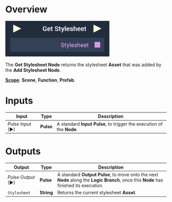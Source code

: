 # Overview

![The Get Stylesheet Node.](../../../.gitbook/assets/getstylesheet.png)

The **Get Stylesheet Node** returns the stylesheet **Asset** that was added by the **Add Stylesheet Node**.

[**Scope**](../../overview.md#scopes): **Scene**, **Function**, **Prefab**.

# Inputs

|Input|Type|Description|
|---|---|---|
|*Pulse Input* (►)|**Pulse**|A standard **Input Pulse**, to trigger the execution of the **Node**.|

# Outputs

|Output|Type|Description|
|---|---|---|
|*Pulse Output* (►)|**Pulse**|A standard **Output Pulse**, to move onto the next **Node** along the **Logic Branch**, once this **Node** has finished its execution.|
|`Stylesheet`|**String**|Returns the current stylesheet **Asset**.|



